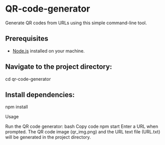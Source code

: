 # QR-code-generator

Generate QR codes from URLs using this simple command-line tool.

## Prerequisites

- [Node.js](https://nodejs.org/) installed on your machine.

## Navigate to the project directory:

cd qr-code-generator

## Install dependencies:

npm install

Usage

Run the QR code generator:
bash
Copy code
npm start
Enter a URL when prompted.
The QR code image (qr_img.png) and the URL text file (URL.txt) will be generated in the project directory.
